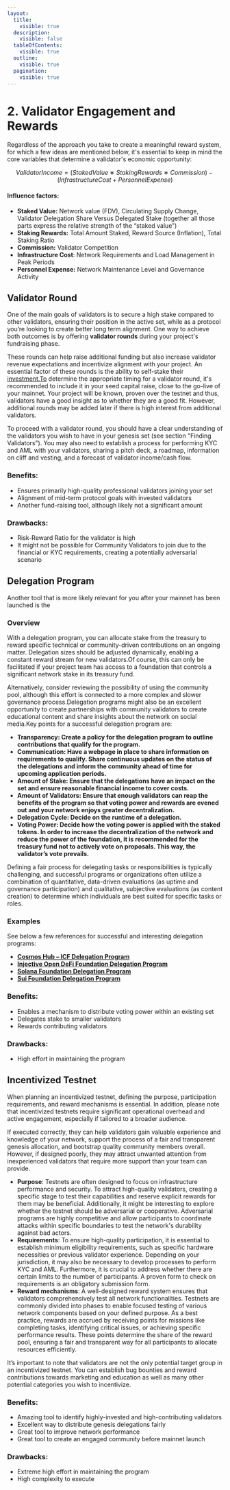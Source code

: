 ```yaml
---
layout:
  title:
    visible: true
  description:
    visible: false
  tableOfContents:
    visible: true
  outline:
    visible: true
  pagination:
    visible: true
---
```


# 2. Validator Engagement and Rewards

Regardless of the approach you take to create a meaningful reward system, for which a few ideas are mentioned below, it's essential to keep in mind the core variables that determine a validator's economic opportunity:

$$
ValidatorIncome=(StakedValue∗StakingRewards∗Commission)−(InfrastructureCost+PersonnelExpense)
$$

#### **Influence factors:**

* **Staked Value:** Network value (FDV), Circulating Supply Change, Validator Delegation Share Versus Delegated Stake (together all those parts express the relative strength of the “staked value”)
* **Staking Rewards:** Total Amount Staked, Reward Source (Inflation), Total Staking Ratio
* **Commission:** Validator Competition
* **Infrastructure Cost**: Network Requirements and Load Management in Peak Periods
* **Personnel Expense:** Network Maintenance Level and Governance Activity

## Validator Round

One of the main goals of validators is to secure a high stake compared to other validators, ensuring their position in the active set, while as a protocol you’re looking to create better long term alignment. One way to achieve both outcomes is by offering **validator rounds** during your project's fundraising phase.

These rounds can help raise additional funding but also increase validator revenue expectations and incentivize alignment with your project. An essential factor of these rounds is the ability to self-stake their [investment.To](http://investment.to) determine the appropriate timing for a validator round, it's recommended to include it in your seed capital raise, close to the go-live of your mainnet. Your project will be known, proven over the testnet and thus, validators have a good insight as to whether they are a good fit. However, additional rounds may be added later if there is high interest from additional validators.

To proceed with a validator round, you should have a clear understanding of the validators you wish to have in your genesis set (see section "Finding Validators"). You may also need to establish a process for performing KYC and AML with your validators, sharing a pitch deck, a roadmap, information on cliff and vesting, and a forecast of validator income/cash flow.

### **Benefits:**

* Ensures primarily high-quality professional validators joining your set
* Alignment of mid-term protocol goals with invested validators
* Another fund-raising tool, although likely not a significant amount

### **Drawbacks:**

* Risk-Reward Ratio for the validator is high
* It might not be possible for Community Validators to join due to the financial or KYC requirements, creating a potentially adversarial scenario

## Delegation Program

Another tool that is more likely relevant for you after your mainnet has been launched is the

### **Overview**

With a delegation program, you can allocate stake from the treasury to reward specific technical or community-driven contributions on an ongoing matter. Delegation sizes should be adjusted dynamically, enabling a constant reward stream for new validators.Of course, this can only be facilitated if your project team has access to a foundation that controls a significant network stake in its treasury fund.&#x20;

Alternatively, consider reviewing the possibility of using the community pool, although this effort is connected to a more complex and slower governance process.Delegation programs might also be an excellent opportunity to create partnerships with community validators to create educational content and share insights about the network on social media.Key points for a successful delegation program are:

* **Transparency: Create a policy for the delegation program to outline contributions that qualify for the program.**
* **Communication: Have a webpage in place to share information on requirements to qualify. Share continuous updates on the status of the delegations and inform the community ahead of time for upcoming application periods.**
* **Amount of Stake: Ensure that the delegations have an impact on the set and ensure reasonable financial income to cover costs.**
* **Amount of Validators: Ensure that enough validators can reap the benefits of the program so that voting power and rewards are evened out and your network enjoys greater decentralization.**
* **Delegation Cycle: Decide on the runtime of a delegation.**
* **Voting Power: Decide how the voting power is applied with the staked tokens. In order to increase the decentralization of the network and reduce the power of the foundation, it is recommended for the treasury fund not to actively vote on proposals. This way, the validator’s vote prevails.**

Defining a fair process for delegating tasks or responsibilities is typically challenging, and successful programs or organizations often utilize a combination of quantitative, data-driven evaluations (as uptime and governance participation) and qualitative, subjective evaluations (as content creation) to determine which individuals are best suited for specific tasks or roles.

### **Examples**

See below a few references for successful and interesting delegation programs:

* [**Cosmos Hub – ICF Delegation Program**](https://drive.google.com/file/d/18rW9CUIKVGdjSi13hELZZapVtBFvQ57S/view)
* [**Injective Open DeFi Foundation Delegation Program**](https://www.opendefi.xyz/delegation-program)
* [**Solana Foundation Delegation Program**](https://solana.org/delegation-program)
* [**Sui Foundation Delegation Program**](https://sui.io/resources-sui/sui-delegation-program/)

### **Benefits:**

* Enables a mechanism to distribute voting power within an existing set
* Delegates stake to smaller validators
* Rewards contributing validators

### **Drawbacks:**

* High effort in maintaining the program

## Incentivized Testnet

When planning an incentivized testnet, defining the purpose, participation requirements, and reward mechanisms is essential. In addition, please note that incentivized testnets require significant operational overhead and active engagement, especially if tailored to a broader audience.

If executed correctly, they can help validators gain valuable experience and knowledge of your network, support the process of a fair and transparent genesis allocation, and bootstrap quality community members overall. However, if designed poorly, they may attract unwanted attention from inexperienced validators that require more support than your team can provide.

* **Purpose**: Testnets are often designed to focus on infrastructure performance and security. To attract high-quality validators, creating a specific stage to test their capabilities and reserve explicit rewards for them may be beneficial. Additionally, it might be interesting to explore whether the testnet should be adversarial or cooperative. Adversarial programs are highly competitive and allow participants to coordinate attacks within specific boundaries to test the network's durability against bad actors.
* **Requirements**: To ensure high-quality participation, it is essential to establish minimum eligibility requirements, such as specific hardware necessities or previous validator experience. Depending on your jurisdiction, it may also be necessary to develop processes to perform KYC and AML. Furthermore, it is crucial to address whether there are certain limits to the number of participants. A proven form to check on requirements is an obligatory submission form.
* **Reward mechanisms**: A well-designed reward system ensures that validators comprehensively test all network functionalities. Testnets are commonly divided into phases to enable focused testing of various network components based on your defined purpose. As a best practice, rewards are accrued by receiving points for missions like completing tasks, identifying critical issues, or achieving specific performance results. These points determine the share of the reward pool, ensuring a fair and transparent way for all participants to allocate resources efficiently.

It’s important to note that validators are not the only potential target group in an incentivized testnet. You can establish bug bounties and reward contributions towards marketing and education as well as many other potential categories you wish to incentivize.

### **Benefits:**

* Amazing tool to identify highly-invested and high-contributing validators
* Excellent way to distribute genesis delegations fairly
* Great tool to improve network performance
* Great tool to create an engaged community before mainnet launch

### **Drawbacks:**

* Extreme high effort in maintaining the program
* High complexity to execute
